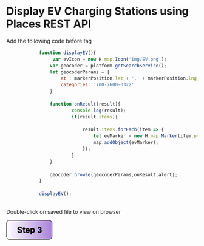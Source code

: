 


# Display EV Charging Stations using Places REST API
Add the following code before </script> tag
```javascript
            function displayEV(){
                 var evIcon = new H.map.Icon('img/EV.png');
                var geocoder = platform.getSearchService();
                let geocoderParams = {
                    at : markerPosition.lat + ',' + markerPosition.lng,
                    categories: '700-7600-0322'
                }

                function onResult(result){
                        console.log(result);
                        if(result.items){

                            result.items.forEach(item => {
                                let evMarker = new H.map.Marker(item.position,{ icon: evIcon }); 
                                map.addObject(evMarker);
                            });
                        }
                }

                geocoder.browse(geocoderParams,onResult,alert);
            }

            displayEV();
```
</br> Double-click on saved file to view on browser

[![Foo](/img/s3.png)](/Step3.md)

